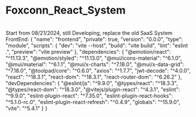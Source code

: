 # Foxconn_React_System
<br/>
Start from 08/21/2024, still Developing, replace the old SaaS System

<br/>
FrontEnd:
{
  "name": "frontend",
  "private": true,
  "version": "0.0.0",
  "type": "module",
  "scripts": {
    "dev": "vite --host",
    "build": "vite build",
    "lint": "eslint .",
    "preview": "vite preview"
  },
  "dependencies": {
    "@emotion/react": "^11.13.3",
    "@emotion/styled": "^11.13.0",
    "@mui/icons-material": "^6.1.0",
    "@mui/material": "^6.1.1",
    "@mui/x-charts": "^7.18.0",
    "@mui/x-data-grid": "^7.18.0",
    "@toolpad/core": "^0.6.0",
    "axios": "^1.7.7",
    "jwt-decode": "^4.0.0",
    "react": "^18.3.1",
    "react-dom": "^18.3.1",
    "react-router-dom": "^6.26.2"
  },
  "devDependencies": {
    "@eslint/js": "^9.9.0",
    "@types/react": "^18.3.3",
    "@types/react-dom": "^18.3.0",
    "@vitejs/plugin-react": "^4.3.1",
    "eslint": "^9.9.0",
    "eslint-plugin-react": "^7.35.0",
    "eslint-plugin-react-hooks": "^5.1.0-rc.0",
    "eslint-plugin-react-refresh": "^0.4.9",
    "globals": "^15.9.0",
    "vite": "^5.4.1"
  }
}

